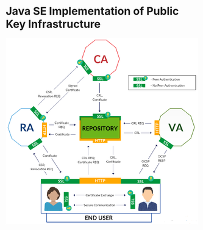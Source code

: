# Java SE Implementation of Public Key Infrastructure
![Alt text](PKI.png?raw=true "System Overview Diagram")
